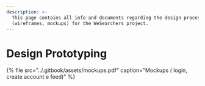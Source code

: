 ```yaml
---
description: >-
  This page contains all info and documents regarding the design process
  (wireframes, mockups) for the WeSearchers project.
---
```


# Design Prototyping

{% file src="../.gitbook/assets/mockups.pdf" caption="Mockups \( login, create account e feed\)" %}

